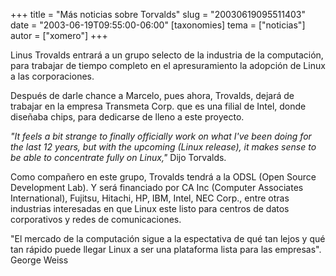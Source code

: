 +++
title = "Más noticias sobre Torvalds"
slug = "20030619095511403"
date = "2003-06-19T09:55:00-06:00"
[taxonomies]
tema = ["noticias"]
autor = ["xomero"]
+++

Linus Trovalds entrará a un grupo selecto de la industria de la
computación, para trabajar de tiempo completo en el apresuramiento la
adopción de Linux a las corporaciones.

Después de darle chance a Marcelo, pues ahora, Trovalds, dejará de
trabajar en la empresa Transmeta Corp. que es una filial de Intel, donde
diseñaba chips, para dedicarse de lleno a este proyecto.

<!-- more -->
*"It feels a bit strange to finally officially work on what I've been
doing for the last 12 years, but with the upcoming (Linux release), it
makes sense to be able to concentrate fully on Linux,"* Dijo Torvalds.

Como compañero en este grupo, Trovalds tendrá a la ODSL (Open Source
Development Lab). Y será financiado por CA Inc (Computer Associates
International), Fujitsu, Hitachi, HP, IBM, Intel, NEC Corp., entre otras
industrias interesadas en que Linux este listo para centros de datos
corporativos y redes de comunicaciones.

"El mercado de la computación sigue a la espectativa de qué tan lejos y
qué tan rápido puede llegar Linux a ser una plataforma lista para las
empresas". George Weiss
